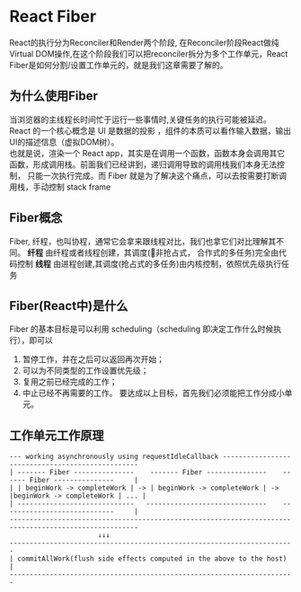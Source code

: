 # React Fiber
React的执行分为Reconciler和Render两个阶段, 在Reconciler阶段React做纯Virtual DOM操作,在这个阶段我们可以把reconciler拆分为多个工作单元，React Fiber是如何分割/设置工作单元的，就是我们这章需要了解的。

## 为什么使用Fiber
当浏览器的主线程长时间忙于运行一些事情时,关键任务的执行可能被延迟。  
React 的一个核心概念是 UI 是数据的投影 ，组件的本质可以看作输入数据，输出UI的描述信息（虚拟DOM树）。  
也就是说，渲染一个 React app，其实是在调用一个函数，函数本身会调用其它函数，形成调用栈。前面我们已经讲到，递归调用导致的调用栈我们本身无法控制，
只能一次执行完成。而 Fiber 就是为了解决这个痛点，可以去按需要打断调用栈，手动控制 stack frame
## Fiber概念
Fiber, 纤程，也叫协程，通常它会拿来跟线程对比，我们也拿它们对比理解其不同。
**纤程** 由纤程或者线程创建，其调度(非抢占式， 合作式的多任务)完全由代码控制
**线程** 由进程创建,其调度(抢占式的多任务)由内核控制，依照优先级执行任务

## Fiber(React中)是什么
Fiber 的基本目标是可以利用 scheduling（scheduling 即决定工作什么时候执行），即可以
1. 暂停工作，并在之后可以返回再次开始；
2. 可以为不同类型的工作设置优先级；
3. 复用之前已经完成的工作；
4. 中止已经不再需要的工作。
要达成以上目标，首先我们必须能把工作分成小单元。  
## 工作单元工作原理
```
--- working asynchronously using requestIdleCallback -------------------------------------------------
| ------- Fiber ---------------    ------- Fiber ---------------    ------ Fiber ---------------     |
| | beginWork -> completeWork | -> | beginWork -> completeWork | -> |beginWork -> completeWork | ... |
| -----------------------------   ------------------------------    ----------------------------     |
------------------------------------------------------------------------------------------------------
                      ↓↓↓
-----------------------------------------------------------------------
| commitAllWork(flush side effects computed in the above to the host) |
-----------------------------------------------------------------------
```